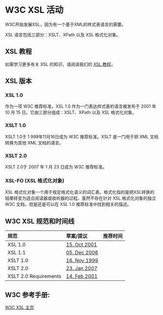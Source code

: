 # W3C XSL 活动

W3C开始发展XSL，因为有一个基于XML的样式表语言的需要。

XSL 语言包括三部分：XSLT、XPath 以及 XSL 格式化对象。

## XSL 教程

如需学习更多有关 XSL 的知识，请阅读我们的 [XSL 教程](/xsl/xsl-tutorial.html)。

## XSL 版本

### XSL 1.0

作为一项 W3C 推荐标准，XSL 1.0 作为一门表达样式表的语言被发布于 2001 年 10 月 15 日。它由三部分组成：XSLT、XPath 以及 XSL 格式化对象。

### XSLT 1.0

XSLT 1.0于 1 999年11月16日成为 W3C 推荐标准。XSLT 是一门用于把 XML 文档转换为其他 XML 文档的语言。

### XSLT 2.0

XSLT 2.0于 2007 年 1 月 23 日成为 W3C 推荐标准。

### XSL-FO (XSL 格式化对象)

XSL 格式化对象一个用于规定格式化语义的词汇表。格式化指的是把XSL转换的结果转变为适合阅读器或收听器的过程。虽然不存在针对 XSL 格式化对象的独立 W3C 文档，但是还是可以在 XSL 1.0 推荐标准中找到相关的描述。

## W3C XSL 规范和时间线

| 规范 | 草案/提议 | 推荐时间 |
| :-- | :-- | :-- |
| XSL 1.0 | [15\. Oct 2001](//www.w3.org/TR/2001/REC-xsl-20011015/) |
| XSL 1.1 | [05\. Dec 2006](//www.w3.org/TR/xsl/) |
| XSLT 1.0 | [16\. Nov 1999](//www.w3.org/TR/xslt) |
| XSLT 2.0 | [23\. Jan 2007](//www.w3.org/TR/xslt20/) |
| XSLT 2.0 Requirements | [14\. Feb 2001](//www.w3.org/TR/xslt20req) |

## W3C 参考手册:

[W3C XSL 主页](//www.w3.org/Style/xsl)

